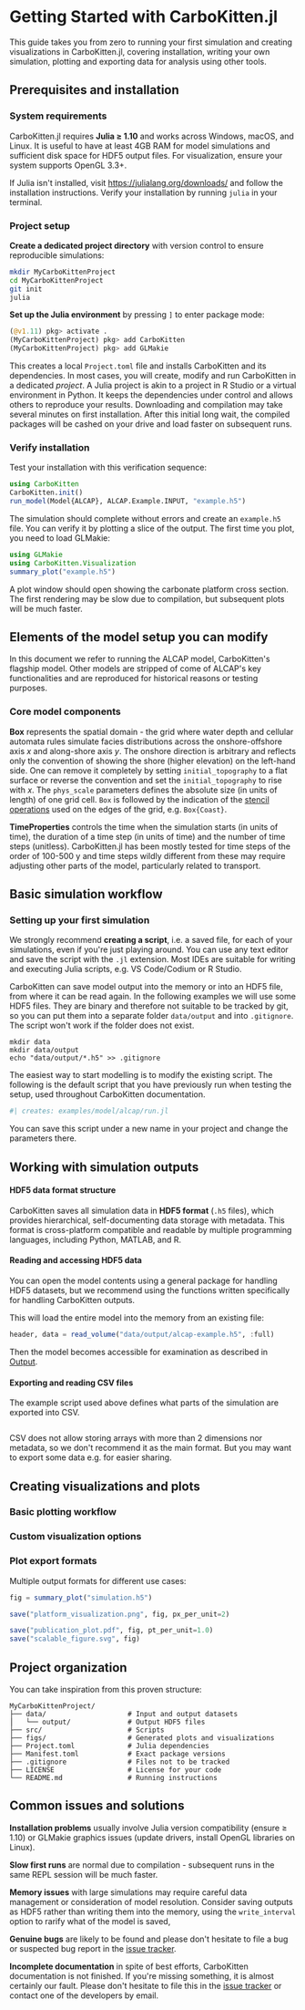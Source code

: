 # Getting Started with CarboKitten.jl

This guide takes you from zero to running your first simulation and creating visualizations in CarboKitten.jl, covering installation, writing your own simulation, plotting and exporting data for analysis using other tools.

## Prerequisites and installation

### System requirements

CarboKitten.jl requires **Julia ≥ 1.10** and works across Windows, macOS, and Linux. It is useful to have at least 4GB RAM for model simulations and sufficient disk space for HDF5 output files. For visualization, ensure your system supports OpenGL 3.3+.

If Julia isn't installed, visit https://julialang.org/downloads/ and follow the installation instructions. Verify your installation by running `julia` in your terminal.

### Project setup

**Create a dedicated project directory** with version control to ensure reproducible simulations:

```bash
mkdir MyCarboKittenProject
cd MyCarboKittenProject
git init
julia
```

**Set up the Julia environment** by pressing `]` to enter package mode:

```julia
(@v1.11) pkg> activate .
(MyCarboKittenProject) pkg> add CarboKitten
(MyCarboKittenProject) pkg> add GLMakie  
```

This creates a local `Project.toml` file and installs CarboKitten and its dependencies. In most cases, you will create, modify and run CarboKitten in a dedicated *project*. A Julia project is akin to a project in R Studio or a virtual environment in Python. It keeps the dependencies under control and allows others to reproduce your results. Downloading and compilation may take several minutes on first installation. After this initial long wait, the compiled packages will be cashed on your drive and load faster on subsequent runs.

### Verify installation

Test your installation with this verification sequence:

```julia
using CarboKitten
CarboKitten.init()  
run_model(Model{ALCAP}, ALCAP.Example.INPUT, "example.h5")
```

The simulation should complete without errors and create an `example.h5` file. You can verify it by plotting a slice of the output. The first time you plot, you need to load GLMakie:

```julia
using GLMakie
using CarboKitten.Visualization
summary_plot("example.h5")
```

A plot window should open showing the carbonate platform cross section. The first rendering may be slow due to compilation, but subsequent plots will be much faster.

## Elements of the model setup you can modify

In this document we refer to running the ALCAP model, CarboKitten's flagship model. Other models are stripped of come of ALCAP's key functionalities and are reproduced for historical reasons or testing purposes.

### Core model components

**Box** represents the spatial domain - the grid where water depth and cellular automata rules simulate facies distributions across the onshore-offshore axis *x* and along-shore axis *y*. The onshore direction is arbitrary and reflects only the convention of showing the shore (higher elevation) on the left-hand side. One can remove it completely by setting `initial_topography` to a flat surface or reverse the convention and set the `initial_topography` to rise with *x*. The `phys_scale` parameters defines the absolute size (in units of length) of one grid cell. `Box` is followed by the indication of the [stencil operations](stencils.md) used on the edges of the grid, e.g. `Box{Coast}`.

**TimeProperties** controls the time when the simulation starts (in units of time), the duration of a time step (in units of time) and the number of time steps (unitless). CarboKitten.jl has been mostly tested for time steps of the order of 100-500 y and time steps wildly different from these may require adjusting other parts of the model, particularly related to transport.

## Basic simulation workflow

### Setting up your first simulation

We strongly recommend **creating a script**, i.e. a saved file, for each of your simulations, even if you're just playing around. You can use any text editor and save the script with the `.jl` extension. Most IDEs are suitable for writing and executing Julia scripts, e.g. VS Code/Codium or R Studio. 

CarboKitten can save model output into the memory or into an HDF5 file, from where it can be read again. In the following examples we will use some HDF5 files. They are binary and therefore not suitable to be tracked by git, so you can put them into a separate folder `data/output` and into `.gitignore`. The script won't work if the folder does not exist.

```shell
mkdir data
mkdir data/output
echo "data/output/*.h5" >> .gitignore
```
The easiest way to start modelling is to modify the existing script. The following is the default script that you have previously run when testing the setup, used throughout CarboKitten documentation.

``` julia
#| creates: examples/model/alcap/run.jl
```

You can save this script under a new name in your project and change the parameters there.

## Working with simulation outputs

#### HDF5 data format structure

CarboKitten saves all simulation data in **HDF5 format** (`.h5` files), which provides hierarchical, self-documenting data storage with metadata. This format is cross-platform compatible and readable by multiple programming languages, including Python, MATLAB, and R.

#### Reading and accessing HDF5 data

You can open the model contents using a general package for handling HDF5 datasets, but we recommend using the functions written specifically for handling CarboKitten outputs. 

This will load the entire model into the memory from an existing file:

``` julia
header, data = read_volume("data/output/alcap-example.h5", :full)
```
Then the model becomes accessible for examination as described in [Output](https://mindthegap-erc.github.io/CarboKitten.jl/dev/memory-writer/).

#### Exporting and reading CSV files

The example script used above defines what parts of the simulation are exported into CSV. 

``` {.julia #alcap-data_export}

```

CSV does not allow storing arrays with more than 2 dimensions nor metadata, so we don't recommend it as the main format. But you may want to export some data e.g. for easier sharing. 

## Creating visualizations and plots

### Basic plotting workflow


### Custom visualization options


### Plot export formats

Multiple output formats for different use cases:

```julia
fig = summary_plot("simulation.h5")

save("platform_visualization.png", fig, px_per_unit=2)  

save("publication_plot.pdf", fig, pt_per_unit=1.0)
save("scalable_figure.svg", fig)  
```

## Project organization 

You can take inspiration from this proven structure:

```
MyCarboKittenProject/
├── data/                    # Input and output datasets
⎪   └── output/              # Output HDF5 files
├── src/                     # Scripts
├── figs/                    # Generated plots and visualizations
├── Project.toml             # Julia dependencies
├── Manifest.toml            # Exact package versions
├── .gitignore               # Files not to be tracked
├── LICENSE                  # License for your code
└── README.md                # Running instructions
```

## Common issues and solutions

**Installation problems** usually involve Julia version compatibility (ensure ≥ 1.10) or GLMakie graphics issues (update drivers, install OpenGL libraries on Linux). 

**Slow first runs** are normal due to compilation - subsequent runs in the same REPL session will be much faster.

**Memory issues** with large simulations may require careful data management or consideration of model resolution. Consider saving outputs as HDF5 rather than writing them into the memory, using the `write_interval` option to rarify what of the model is saved,

**Genuine bugs** are likely to be found and please don't hesitate to file a bug or suspected bug report in the [issue tracker](https://github.com/MindTheGap-ERC/CarboKitten.jl/issues).

**Incomplete documentation** in spite of best efforts, CarboKitten documentation is not finished. If you're missing something, it is almost certainly our fault. Please don't hesitate to file this in the [issue tracker](https://github.com/MindTheGap-ERC/CarboKitten.jl/issues) or contact one of the developers by email.